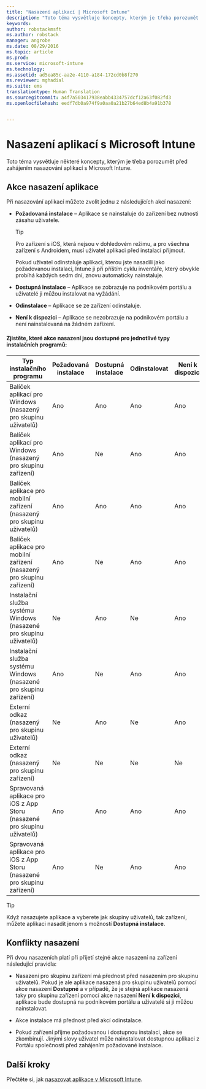 ```yaml
---
title: "Nasazení aplikací | Microsoft Intune"
description: "Toto téma vysvětluje koncepty, kterým je třeba porozumět před zahájením nasazování aplikací s Intune."
keywords: 
author: robstackmsft
ms.author: robstack
manager: angrobe
ms.date: 08/29/2016
ms.topic: article
ms.prod: 
ms.service: microsoft-intune
ms.technology: 
ms.assetid: ad5ea85c-aa2e-4110-a184-172cd0b8f270
ms.reviewer: mghadial
ms.suite: ems
translationtype: Human Translation
ms.sourcegitcommit: a4f7a503417938eabb4334757dcf12a63f082fd3
ms.openlocfilehash: eedf7db0a974f9a0aa0a21b27b64ed8b4a91b378


---
```


# Nasazení aplikací s Microsoft Intune

Toto téma vysvětluje některé koncepty, kterým je třeba porozumět před zahájením nasazování aplikací s Microsoft Intune.


## Akce nasazení aplikace
Při nasazování aplikací můžete zvolit jednu z následujících akcí nasazení:

-   **Požadovaná instalace** – Aplikace se nainstaluje do zařízení bez nutnosti zásahu uživatele.

    > [!TIP]
    > Pro zařízení s iOS, která nejsou v dohledovém režimu, a pro všechna zařízení s Androidem, musí uživatel aplikaci před instalací přijmout.
    >
    >  Pokud uživatel odinstaluje aplikaci, kterou jste nasadili jako požadovanou instalaci, Intune ji při příštím cyklu inventáře, který obvykle probíhá každých sedm dní, znovu automaticky nainstaluje.

-   **Dostupná instalace** – Aplikace se zobrazuje na podnikovém portálu a uživatelé ji můžou instalovat na vyžádání.

-   **Odinstalace** – Aplikace se ze zařízení odinstaluje.

-   **Není k dispozici** – Aplikace se nezobrazuje na podnikovém portálu a není nainstalovaná na žádném zařízení.

#### Zjistěte, které akce nasazení jsou dostupné pro jednotlivé typy instalačních programů:

|Typ instalačního programu|Požadovaná instalace|Dostupná instalace|Odinstalovat|Není k dispozici|
|------------------|--------------------|---------------------|-------------|------------------|
|Balíček aplikací pro Windows (nasazený pro skupinu uživatelů)|Ano|Ano|Ano|Ano|
|Balíček aplikací pro Windows (nasazený pro skupinu zařízení)|Ano|Ne|Ano|Ano|
|Balíček aplikace pro mobilní zařízení (nasazený pro skupinu uživatelů)|Ano|Ano|Ano|Ano|
|Balíček aplikace pro mobilní zařízení (nasazený pro skupinu zařízení)|Ano|Ne|Ano|Ano|
|Instalační služba systému Windows (nasazené pro skupinu uživatelů)|Ne|Ano|Ne|Ano|
|Instalační služba systému Windows (nasazené pro skupinu zařízení)|Ano|Ne|Ano|Ano|
|Externí odkaz (nasazený pro skupinu uživatelů)|Ne|Ano|Ne|Ano|
|Externí odkaz (nasazený pro skupinu zařízení)|Ne|Ne|Ne|Ne|
|Spravovaná aplikace pro iOS z App Storu (nasazené pro skupinu uživatelů)|Ano|Ano|Ano|Ano|
|Spravovaná aplikace pro iOS z App Storu (nasazené pro skupinu zařízení)|Ano|Ne|Ano|Ano|
> [!TIP]
> Když nasazujete aplikace a vyberete jak skupiny uživatelů, tak zařízení, můžete aplikaci nasadit jenom s možností **Dostupná instalace**.

## Konflikty nasazení
Při dvou nasazeních platí při přijetí stejné akce nasazení na zařízení následující pravidla:

-   Nasazení pro skupinu zařízení má přednost před nasazením pro skupinu uživatelů. Pokud je ale aplikace nasazená pro skupinu uživatelů pomocí akce nasazení **Dostupné** a v případě, že je stejná aplikace nasazená taky pro skupinu zařízení pomocí akce nasazení **Není k dispozici**, aplikace bude dostupná na podnikovém portálu a uživatelé si ji můžou nainstalovat.

-   Akce instalace má přednost před akcí odinstalace.

-   Pokud zařízení přijme požadovanou i dostupnou instalaci, akce se zkombinují. Jinými slovy uživatel může nainstalovat dostupnou aplikaci z Portálu společnosti před zahájením požadované instalace.


## Další kroky

Přečtěte si, jak [nasazovat aplikace v Microsoft Intune](deploy-apps-in-microsoft-intune.md).



<!--HONumber=Oct16_HO4-->


